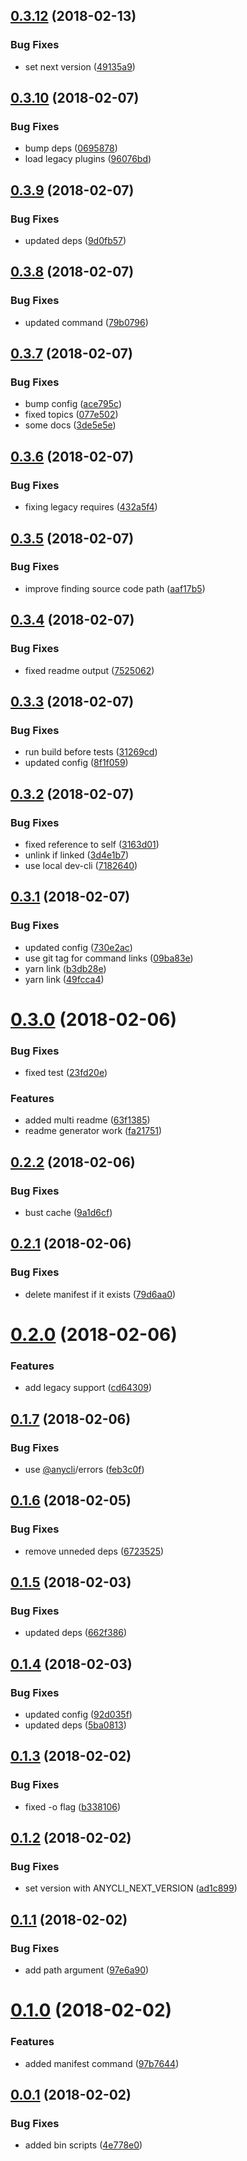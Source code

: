 <a name="0.3.12"></a>
## [0.3.12](https://github.com/oclif/dev-cli/compare/v0.3.11...v0.3.12) (2018-02-13)


### Bug Fixes

* set next version ([49135a9](https://github.com/oclif/dev-cli/commit/49135a9))

<a name="0.3.10"></a>
## [0.3.10](https://github.com/anycli/dev-cli/compare/9d0fb5760e377aa26b795194a068dca1cfae22bf...v0.3.10) (2018-02-07)


### Bug Fixes

* bump deps ([0695878](https://github.com/anycli/dev-cli/commit/0695878))
* load legacy plugins ([96076bd](https://github.com/anycli/dev-cli/commit/96076bd))

<a name="0.3.9"></a>
## [0.3.9](https://github.com/anycli/dev-cli/compare/79b0796c62b93b3e252854b87824e6093ac6e2ae...v0.3.9) (2018-02-07)


### Bug Fixes

* updated deps ([9d0fb57](https://github.com/anycli/dev-cli/commit/9d0fb57))

<a name="0.3.8"></a>
## [0.3.8](https://github.com/anycli/dev-cli/compare/ace795c22190d9ac1967648cbb4a710767dfd544...v0.3.8) (2018-02-07)


### Bug Fixes

* updated command ([79b0796](https://github.com/anycli/dev-cli/commit/79b0796))

<a name="0.3.7"></a>
## [0.3.7](https://github.com/anycli/dev-cli/compare/432a5f465376d1de0652836caa7215d5ba4e37df...v0.3.7) (2018-02-07)


### Bug Fixes

* bump config ([ace795c](https://github.com/anycli/dev-cli/commit/ace795c))
* fixed topics ([077e502](https://github.com/anycli/dev-cli/commit/077e502))
* some docs ([3de5e5e](https://github.com/anycli/dev-cli/commit/3de5e5e))

<a name="0.3.6"></a>
## [0.3.6](https://github.com/anycli/dev-cli/compare/aaf17b5a133d67e61f34339a1b8e4644c77c2305...v0.3.6) (2018-02-07)


### Bug Fixes

* fixing legacy requires ([432a5f4](https://github.com/anycli/dev-cli/commit/432a5f4))

<a name="0.3.5"></a>
## [0.3.5](https://github.com/anycli/dev-cli/compare/7525062ee240be6ca830086112c25ce9613092dd...v0.3.5) (2018-02-07)


### Bug Fixes

* improve finding source code path ([aaf17b5](https://github.com/anycli/dev-cli/commit/aaf17b5))

<a name="0.3.4"></a>
## [0.3.4](https://github.com/anycli/dev-cli/compare/31269cdda865fbd52e6a8cf9bf42b9f14b444430...v0.3.4) (2018-02-07)


### Bug Fixes

* fixed readme output ([7525062](https://github.com/anycli/dev-cli/commit/7525062))

<a name="0.3.3"></a>
## [0.3.3](https://github.com/anycli/dev-cli/compare/71826403f423a13fe8d99b7f45dfcc76bdd301c5...v0.3.3) (2018-02-07)


### Bug Fixes

* run build before tests ([31269cd](https://github.com/anycli/dev-cli/commit/31269cd))
* updated config ([8f1f059](https://github.com/anycli/dev-cli/commit/8f1f059))

<a name="0.3.2"></a>
## [0.3.2](https://github.com/anycli/dev-cli/compare/b3db28e7f3cfc9e6819498004ade17d36ff1745d...v0.3.2) (2018-02-07)


### Bug Fixes

* fixed reference to self ([3163d01](https://github.com/anycli/dev-cli/commit/3163d01))
* unlink if linked ([3d4e1b7](https://github.com/anycli/dev-cli/commit/3d4e1b7))
* use local dev-cli ([7182640](https://github.com/anycli/dev-cli/commit/7182640))

<a name="0.3.1"></a>
## [0.3.1](https://github.com/anycli/dev-cli/compare/23fd20e8e64bacac6eadf51e8526936ea971ad18...v0.3.1) (2018-02-07)


### Bug Fixes

* updated config ([730e2ac](https://github.com/anycli/dev-cli/commit/730e2ac))
* use git tag for command links ([09ba83e](https://github.com/anycli/dev-cli/commit/09ba83e))
* yarn link ([b3db28e](https://github.com/anycli/dev-cli/commit/b3db28e))
* yarn link ([49fcca4](https://github.com/anycli/dev-cli/commit/49fcca4))

<a name="0.3.0"></a>
# [0.3.0](https://github.com/anycli/dev-cli/compare/9a1d6cf4ec93ece7b2ad3d18b37a5a98a1b291c2...v0.3.0) (2018-02-06)


### Bug Fixes

* fixed test ([23fd20e](https://github.com/anycli/dev-cli/commit/23fd20e))


### Features

* added multi readme ([63f1385](https://github.com/anycli/dev-cli/commit/63f1385))
* readme generator work ([fa21751](https://github.com/anycli/dev-cli/commit/fa21751))

<a name="0.2.2"></a>
## [0.2.2](https://github.com/anycli/dev-cli/compare/79d6aa03636b02568bc9c5803c467d36721d4ec2...v0.2.2) (2018-02-06)


### Bug Fixes

* bust cache ([9a1d6cf](https://github.com/anycli/dev-cli/commit/9a1d6cf))

<a name="0.2.1"></a>
## [0.2.1](https://github.com/anycli/dev-cli/compare/cd643092e72139444fd8fbec50ff9e6c555019f6...v0.2.1) (2018-02-06)


### Bug Fixes

* delete manifest if it exists ([79d6aa0](https://github.com/anycli/dev-cli/commit/79d6aa0))

<a name="0.2.0"></a>
# [0.2.0](https://github.com/anycli/dev-cli/compare/feb3c0fc41037cd0f2810aefaf594a20bf0d0322...v0.2.0) (2018-02-06)


### Features

* add legacy support ([cd64309](https://github.com/anycli/dev-cli/commit/cd64309))

<a name="0.1.7"></a>
## [0.1.7](https://github.com/anycli/dev-cli/compare/6723525df64568220de5e15ed8fd8dadc771ac0b...v0.1.7) (2018-02-06)


### Bug Fixes

* use [@anycli](https://github.com/anycli)/errors ([feb3c0f](https://github.com/anycli/dev-cli/commit/feb3c0f))

<a name="0.1.6"></a>
## [0.1.6](https://github.com/anycli/dev-cli/compare/662f3865586bd6e7d2a80bf72c9f5115b02abf89...v0.1.6) (2018-02-05)


### Bug Fixes

* remove unneded deps ([6723525](https://github.com/anycli/dev-cli/commit/6723525))

<a name="0.1.5"></a>
## [0.1.5](https://github.com/anycli/dev-cli/compare/b49a761fc65741d71397dc19d8a1ddfad794699e...v0.1.5) (2018-02-03)


### Bug Fixes

* updated deps ([662f386](https://github.com/anycli/dev-cli/commit/662f386))

<a name="0.1.4"></a>
## [0.1.4](https://github.com/anycli/dev-cli/compare/b3381061be634c27bfdf504de604a467876aad51...v0.1.4) (2018-02-03)


### Bug Fixes

* updated config ([92d035f](https://github.com/anycli/dev-cli/commit/92d035f))
* updated deps ([5ba0813](https://github.com/anycli/dev-cli/commit/5ba0813))

<a name="0.1.3"></a>
## [0.1.3](https://github.com/anycli/dev-cli/compare/ad1c899a6249fddb0533a4055b870b3727063f25...v0.1.3) (2018-02-02)


### Bug Fixes

* fixed -o flag ([b338106](https://github.com/anycli/dev-cli/commit/b338106))

<a name="0.1.2"></a>
## [0.1.2](https://github.com/anycli/dev-cli/compare/97e6a90e2c51cffc0f7f2078b844ce2062d743fe...v0.1.2) (2018-02-02)


### Bug Fixes

* set version with ANYCLI_NEXT_VERSION ([ad1c899](https://github.com/anycli/dev-cli/commit/ad1c899))

<a name="0.1.1"></a>
## [0.1.1](https://github.com/anycli/dev-cli/compare/97b7644228d66885d165db8479b40632985dd883...v0.1.1) (2018-02-02)


### Bug Fixes

* add path argument ([97e6a90](https://github.com/anycli/dev-cli/commit/97e6a90))

<a name="0.1.0"></a>
# [0.1.0](https://github.com/anycli/dev-cli/compare/4e778e0b5f9699b2f52c375e14bbb5b560fac31e...v0.1.0) (2018-02-02)


### Features

* added manifest command ([97b7644](https://github.com/anycli/dev-cli/commit/97b7644))

<a name="0.0.1"></a>
## [0.0.1](https://github.com/anycli/dev-cli/compare/v0.0.0...v0.0.1) (2018-02-02)


### Bug Fixes

* added bin scripts ([4e778e0](https://github.com/anycli/dev-cli/commit/4e778e0))
